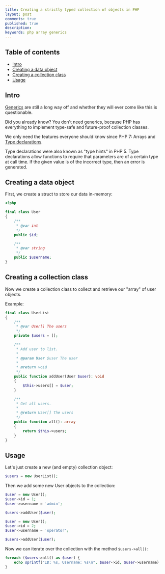 ```yaml
---
title: Creating a strictly typed collection of objects in PHP
layout: post
comments: true
published: true
description: 
keywords: php array generics
---
```


## Table of contents

* [Intro](#intro)
* [Creating a data object](#creating-a-data-object)
* [Creating a collection class](#creating-a-collection-class)
* [Usage](#usage)

## Intro

[Generics](https://wiki.php.net/rfc/generic-arrays) are still a long way off and whether they will ever come like this is questionable.

Did you already know? You don't need generics, because PHP has everything to implement type-safe and future-proof collection classes.

We only need the features everyone should know since PHP 7: Arrays and [Type declarations](https://www.php.net/manual/en/functions.arguments.php#functions.arguments.type-declaration). 

Type declarations were also known as "type hints" in PHP 5. Type declarations allow functions to require that parameters are of a certain type at call time. If the given value is of the incorrect type, then an error is generated.

## Creating a data object

First, we create a struct to store our data in-memory:

```php
<?php

final class User
{
    /**
     * @var int
     */
    public $id;

    /**
     * @var string
     */
    public $username;
}
```

## Creating a collection class

Now we create a collection class to collect and retrieve our "array" of user objects.

Example:

```php
final class UserList
{
    /**
     * @var User[] The users
     */
    private $users = [];

    /**
     * Add user to list.
     *
     * @param User $user The user
     *
     * @return void
     */
    public function addUser(User $user): void
    {
        $this->users[] = $user;
    }

    /**
     * Get all users.
     *
     * @return User[] The users
     */
    public function all(): array
    {
        return $this->users;
    }
}
```

## Usage

Let's just create a new (and empty) collection object:


```php
$users = new UserList();
```

Then we add some new User objects to the collection:
```php
$user = new User();
$user->id = 1;
$user->username = 'admin';

$users->addUser($user);

$user = new User();
$user->id = 2;
$user->username = 'operator';

$users->addUser($user);
```

Now we can iterate over the collection with the method `$users->all()`:

```php
foreach ($users->all() as $user) {
    echo sprintf("ID: %s, Username: %s\n", $user->id, $user->username);
}
```
